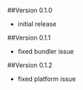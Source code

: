 ##Version 0.1.0

* initial release

##Version 0.1.1

* fixed bundler issue

##Version 0.1.2

* fixed platform issue